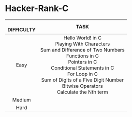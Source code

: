 # Hacker-Rank-C

| <br />DIFFICULTY |                                                                                                                                     TASK                                                                                                                                     |
| :--------------: | :---------------------------------------------------------------------------------------------------------------------------------------------------------------------------------------------------------------------------------------------------------------------------: |
|       Easy       | Hello World! in C<br />Playing With Characters<br />Sum and Difference of Two Numbers<br />Functions in C<br />Pointers in C<br />Conditional Statements in C<br />For Loop in C<br />Sum of Digits of a Five Digit Number<br />Bitwise Operators<br />Calculate the Nth term |
|      Medium      |                                                                                                                                                                                                                                                                              |
|       Hard       |                                                                                                                                                                                                                                                                              |
